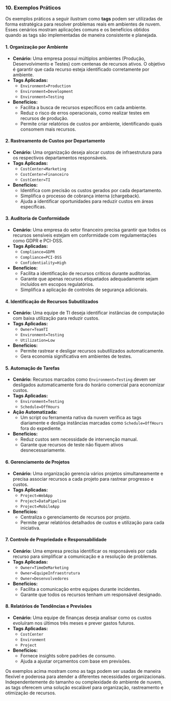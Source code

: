 ### 10. Exemplos Práticos

Os exemplos práticos a seguir ilustram como **tags** podem ser utilizadas de forma estratégica para resolver problemas reais em ambientes de nuvem. Esses cenários mostram aplicações comuns e os benefícios obtidos quando as tags são implementadas de maneira consistente e planejada.

#### **1. Organização por Ambiente**

- **Cenário:** Uma empresa possui múltiplos ambientes (Produção, Desenvolvimento e Testes) com centenas de recursos ativos. O objetivo é garantir que cada recurso esteja identificado corretamente por ambiente.
- **Tags Aplicadas:**
    - `Environment=Production`
    - `Environment=Development`
    - `Environment=Testing`
- **Benefícios:**
    - Facilita a busca de recursos específicos em cada ambiente.
    - Reduz o risco de erros operacionais, como realizar testes em recursos de produção.
    - Permite criar relatórios de custos por ambiente, identificando quais consomem mais recursos.

#### **2. Rastreamento de Custos por Departamento**

- **Cenário:** Uma organização deseja alocar custos de infraestrutura para os respectivos departamentos responsáveis.
- **Tags Aplicadas:**
    - `CostCenter=Marketing`
    - `CostCenter=Financeiro`
    - `CostCenter=TI`
- **Benefícios:**
    - Identifica com precisão os custos gerados por cada departamento.
    - Simplifica o processo de cobrança interna (chargeback).
    - Ajuda a identificar oportunidades para reduzir custos em áreas específicas.

#### **3. Auditoria de Conformidade**

- **Cenário:** Uma empresa do setor financeiro precisa garantir que todos os recursos sensíveis estejam em conformidade com regulamentações como GDPR e PCI-DSS.
- **Tags Aplicadas:**
    - `Compliance=GDPR`
    - `Compliance=PCI-DSS`
    - `Confidentiality=High`
- **Benefícios:**
    - Facilita a identificação de recursos críticos durante auditorias.
    - Garante que apenas recursos etiquetados adequadamente sejam incluídos em escopos regulatórios.
    - Simplifica a aplicação de controles de segurança adicionais.

#### **4. Identificação de Recursos Subutilizados**

- **Cenário:** Uma equipe de TI deseja identificar instâncias de computação com baixa utilização para reduzir custos.
- **Tags Aplicadas:**
    - `Owner=TeamTI`
    - `Environment=Testing`
    - `Utilization=Low`
- **Benefícios:**
    - Permite rastrear e desligar recursos subutilizados automaticamente.
    - Gera economia significativa em ambientes de testes.

#### **5. Automação de Tarefas**

- **Cenário:** Recursos marcados como `Environment=Testing` devem ser desligados automaticamente fora do horário comercial para economizar custos.
- **Tags Aplicadas:**
    - `Environment=Testing`
    - `Schedule=OffHours`
- **Ação Automatizada:**
    - Um script ou ferramenta nativa da nuvem verifica as tags diariamente e desliga instâncias marcadas como `Schedule=OffHours` fora do expediente.
- **Benefícios:**
    - Reduz custos sem necessidade de intervenção manual.
    - Garante que recursos de teste não fiquem ativos desnecessariamente.

#### **6. Gerenciamento de Projetos**

- **Cenário:** Uma organização gerencia vários projetos simultaneamente e precisa associar recursos a cada projeto para rastrear progresso e custos.
- **Tags Aplicadas:**
    - `Project=WebApp`
    - `Project=DataPipeline`
    - `Project=MobileApp`
- **Benefícios:**
    - Centraliza o gerenciamento de recursos por projeto.
    - Permite gerar relatórios detalhados de custos e utilização para cada iniciativa.

#### **7. Controle de Propriedade e Responsabilidade**

- **Cenário:** Uma empresa precisa identificar os responsáveis por cada recurso para simplificar a comunicação e a resolução de problemas.
- **Tags Aplicadas:**
    - `Owner=TimeDeMarketing`
    - `Owner=EquipeInfraestrutura`
    - `Owner=Desenvolvedores`
- **Benefícios:**
    - Facilita a comunicação entre equipes durante incidentes.
    - Garante que todos os recursos tenham um responsável designado.

#### **8. Relatórios de Tendências e Previsões**

- **Cenário:** Uma equipe de finanças deseja analisar como os custos evoluíram nos últimos três meses e prever gastos futuros.
- **Tags Aplicadas:**
    - `CostCenter`
    - `Environment`
    - `Project`
- **Benefícios:**
    - Fornece insights sobre padrões de consumo.
    - Ajuda a ajustar orçamentos com base em previsões.

Os exemplos acima mostram como as tags podem ser usadas de maneira flexível e poderosa para atender a diferentes necessidades organizacionais. Independentemente do tamanho ou complexidade do ambiente de nuvem, as tags oferecem uma solução escalável para organização, rastreamento e otimização de recursos.


